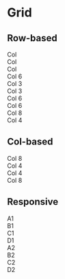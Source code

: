 <h1>Grid</h1>

<h2>Row-based</h2>

<div class="rows">
  <div class="row">
    <div class="col">Col</div>
    <div class="col">Col</div>
    <div class="col">Col</div>
  </div>
  <div class="row">
    <div class="col-6">Col 6</div>
    <div class="col-3">Col 3</div>
    <div class="col-3">Col 3</div>
  </div>
  <div class="row">
    <div class="col-6">Col 6</div>
    <div class="col-6">Col 6</div>
  </div>
  <div class="row">
    <div class="col-8">Col 8</div>
    <div class="col-4">Col 4</div>
  </div>
</div>

<h2>Col-based</h2>

<div class="cols">
  <div class="col-8">Col 8</div>
  <div class="col-4">Col 4</div>
  <div class="col-4">Col 4</div>
  <div class="col-8">Col 8</div>
</div>

<h2>Responsive</h2>

<div class="rows">
  <div class="row">
    <div class="col-12 col-s-6 col-m-3">A1</div>
    <div class="col-12 col-s-6 col-m-3">B1</div>
    <div class="col-12 col-s-6 col-m-3">C1</div>
    <div class="col-12 col-s-6 col-m-3">D1</div>
  </div>
  <div class="row">
    <div class="col-12 col-s-6 col-m-3">A2</div>
    <div class="col-12 col-s-6 col-m-3">B2</div>
    <div class="col-12 col-s-6 col-m-3">C2</div>
    <div class="col-12 col-s-6 col-m-3">D2</div>
  </div>
</div>
